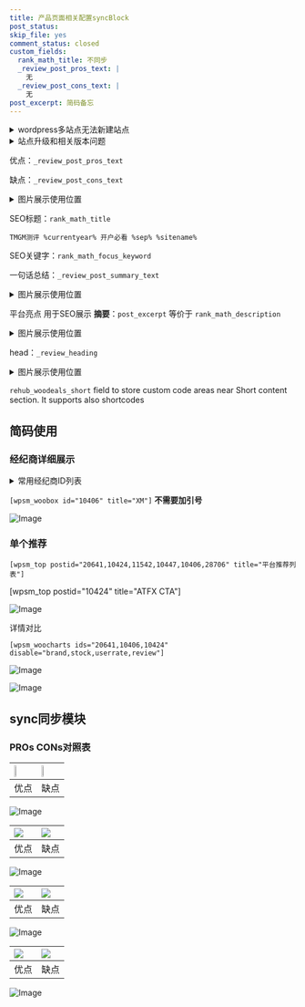 ```yaml
---
title: 产品页面相关配置syncBlock
post_status: 
skip_file: yes
comment_status: closed
custom_fields:
  rank_math_title: 不同步
  _review_post_pros_text: |
    无
  _review_post_cons_text: |
    无
post_excerpt: 简码备忘
---
```

<details><summary>wordpress多站点无法新建站点</summary>

<li>和报错需要清理cookies一样的原因</li>
<li>wp-config.php里面<code>define( 'SUBDOMAIN_INSTALL', false );//子域名安装</code></li>
<li>新建子站点是用<code>define( 'SUBDOMAIN_INSTALL', true);//子域名安装</code> 完成以后，改成<code>false</code></li>
</details>

<details><summary>站点升级和相关版本问题</summary>

<p>wordpress：5.9.9
woocommerce：7.5.1
出现问题的地方：主题选项里面>><strong>Product layout >>compact style</strong></p>
<p>如何出现没有用过的字段 导致无法保存。先导出配置 然后进行修改，后面再次恢复即可。</p>
<p>出现部分字段无法显示时，需要返回默认布局后，对产品进行保存就好了。</p>
<p></p>
</details>

优点：`_review_post_pros_text`

缺点：`_review_post_cons_text`

<details><summary>图片展示使用位置</summary>

<img src="https://prod-files-secure.s3.us-west-2.amazonaws.com/39ed1227-6d7d-4570-be36-9ccd4a2c4241/f51d3d83-55d4-4bdf-9604-f37ec77ab556/Untitled.png?X-Amz-Algorithm=AWS4-HMAC-SHA256&X-Amz-Content-Sha256=UNSIGNED-PAYLOAD&X-Amz-Credential=ASIAZI2LB4665EW6NZIG%2F20250805%2Fus-west-2%2Fs3%2Faws4_request&X-Amz-Date=20250805T225532Z&X-Amz-Expires=3600&X-Amz-Security-Token=IQoJb3JpZ2luX2VjEC8aCXVzLXdlc3QtMiJGMEQCIAqax1YWoDI80NDrImpT4x%2BswKHYkRhSNXOmoSMk0%2BhrAiBSRIDL%2B9q2xsCiIWMb769XPm97X%2BygyUDx%2BgbaYiaiair%2FAwhoEAAaDDYzNzQyMzE4MzgwNSIMOixZYjlqQK6KjfcOKtwDuAz%2BhzS7Lgi1nYRCmfBetOW7keRVsMQc1J7HBNpD4rKqvBqKpSMKHIFCy6hcCgNhqig7Llq435Kd%2FKkZIF%2BUbVqvzQMLfNGJUTbkUYzVMLiyP1Nehng0xn%2F%2F4876j9WF2aTzgEfzCM7jeMQAmBKiVjhIJm83bObprvKpzt8stIcD1EfqEFEggUnq4ybifTZ4wQGCiE%2BXsSiepj04tJLhMUfnWVGLCqQhW8H7cBxGOZxZkCiAsF76ZQqIwvUjKLMKyARXDz%2FAnE8uA7b5sQ23%2FjkVd%2BnqeAC1o2vONOiOJQ3qC1iOfhrjXf4bjX0Z68VSUDxLhox%2BH%2BXYzktcRwlcyS4NMIm%2FJisyJEzr%2FN6Q5ATCRHAK12wHvp9PvHno6g5H2jWQdIG%2FHigGGcHRoG2TZoZncIAVnd0v%2Bxelig3pm7kJ5QMoeSFcq6NNshRZWAZ2kAz7ykvtAFtgjglHDeUbWqQ6GNxFS8H%2FAciUniMVTqko7eFskH52bc%2BoanPEFSih7cD2x4Bz%2F%2FYIl9m2ZRPLGyO%2BJo8HvHiPjbnPV2SmfJ7fbV%2BF3EFLMAZSOZLmX0lUfM7qKEeSqWTOLRzi5yo7LrHW8z53sFaOQESLBiqhypei8AByQ0fotbQE8vswh5PKxAY6pgEZtwT8ODZ8MHIAu%2BvMLoUJIfaGgCSjhXPsC7sxboH6zOJNt2uNZUQNu4WHkaOY5eygosbWtRv4r6wrGzz6af%2BzHVFiMGiAdZ3SOF83%2Be0AUcfodocWI6kDuOyJCBUzC07iGP5BL1t5h%2FV8FWRFYAs3SpzVRv1ISfzixeba2AT%2B8vqLhkEJT0kzT0sgfOA4DTaSuTJ%2Fje3QR4cClzmOI1gVmrGt7yVz&X-Amz-Signature=ea78390a209237896527ed1e13e31121765cd3d5f985fa231228fcd889b4e29f&X-Amz-SignedHeaders=host&x-amz-checksum-mode=ENABLED&x-id=GetObject" alt="Image">
</details>

SEO标题：`rank_math_title`

`TMGM测评 %currentyear% 开户必看 %sep% %sitename%`

SEO关键字：`rank_math_focus_keyword`

一句话总结：`_review_post_summary_text`

<details><summary>图片展示使用位置</summary>

<img src="https://prod-files-secure.s3.us-west-2.amazonaws.com/39ed1227-6d7d-4570-be36-9ccd4a2c4241/4b96a922-296c-4f4e-8630-d1c870cbce01/Untitled.png?X-Amz-Algorithm=AWS4-HMAC-SHA256&X-Amz-Content-Sha256=UNSIGNED-PAYLOAD&X-Amz-Credential=ASIAZI2LB466ZYVBG7O7%2F20250805%2Fus-west-2%2Fs3%2Faws4_request&X-Amz-Date=20250805T225533Z&X-Amz-Expires=3600&X-Amz-Security-Token=IQoJb3JpZ2luX2VjEC8aCXVzLXdlc3QtMiJIMEYCIQD%2BWvgP2Fp5fXECR9%2FJWPRz5qpqQ5E3h0stAz4ZkxcTQgIhANPUw5bKZG9rYx1Cfieh9tv3efZI1VWQO1NhKZ4Sukm%2FKv8DCGgQABoMNjM3NDIzMTgzODA1Igx4puJTKjSPexUhf9Mq3ANnIrUseSnDeFNUkl8RNyTYr42E4hY%2F%2Bczut4ZXibq1S5XgegYQwJQOqm%2FMiptn1w6bW9%2FIdU3bzIF8ToHNu9YtfV3O%2FChvfWr6yD0TtZeQnV88Njm1TIj71rom433n%2BGDMYhQiVOCAK5j3QwE1bwGVAwYj4oE7VlZGq3DnyaxTgAaJjPCYYlO4H0SsVtdecTcozQsHfF1v03ByfTQ1o8B8S7Jd8WNrjMafif%2F1PHNnKKJAuOHUka5TCW4Fo%2BgWZnYtEGauIbUPZ6HbJ%2FkMen0SavnUij%2BLTLsqvvWTx%2BDi%2Fo64hIo5ahGqScWlKvl%2BnxSXjpj7gQ%2BfkRjeGDZUJLQQAoCtPGPhLuWTDqj%2B65Fv0VnuXpsSqyhZbabfRdS0NwByOqH1QHnz%2BjqW8p5hL34jtw1vWkTYbNsS3Nkd2VQwlalSUEsAAh94lpuI7JdpKxjxUg4XKQ80DtwQfjiofzujVkFItF1BZlVUe0IYljHr1OaoDAbqjayQRvcN4tGov52Wiawh9ZBrCForZPYnVSr%2FPJ%2BJjnl9MGXx77zz1iLCwLZfYvVb9ju%2FSxJJJji6ieezUQkWmznxCI0n4SycwFtay0Fi6ag51fYMhNI2c%2F7haErnJpIzXf2PQdINVDC%2BksrEBjqkASs3wyjq%2FtrHDpujgzSTEwEHgrf3YOnqU2ab0Lu%2BHzYfrAXzsj9faWv%2FKKvj8mP8VYs%2FVCHkeWbxKeRVqgDA8kSuHp29vaJ%2B%2FHAMjky1Zl0eDax87JKKSCN4m%2FjY7EOisLSrpshdMg8LMNs4soS0fkge1OFo8CEHNumDcX4oAQzW3NG5MJVynUfelG%2BpdUP2P3EbYrOP2coY2W98oi7pe9WmFJmy&X-Amz-Signature=342250e46b62b283839fd00693c9b60e426c93a85db0a5af56ad1ac6ece49c49&X-Amz-SignedHeaders=host&x-amz-checksum-mode=ENABLED&x-id=GetObject" alt="Image">
</details>

平台亮点 用于SEO展示 **摘要**：`post_excerpt`  等价于 `rank_math_description`

<details><summary>图片展示使用位置</summary>

<img src="https://prod-files-secure.s3.us-west-2.amazonaws.com/39ed1227-6d7d-4570-be36-9ccd4a2c4241/1ee11f63-b60a-4dfe-a7a7-d58ff23b5d88/Untitled.png?X-Amz-Algorithm=AWS4-HMAC-SHA256&X-Amz-Content-Sha256=UNSIGNED-PAYLOAD&X-Amz-Credential=ASIAZI2LB4662ULBK7QS%2F20250805%2Fus-west-2%2Fs3%2Faws4_request&X-Amz-Date=20250805T225534Z&X-Amz-Expires=3600&X-Amz-Security-Token=IQoJb3JpZ2luX2VjEC8aCXVzLXdlc3QtMiJGMEQCIDRa4gpUHyo6s6Cze1xOcyKWP3bjLE1K6oMg8qkPtr%2BEAiAajZxmk%2FcU1UXAJAh%2BRr1pmdqNF%2BqMYeFNeehiIzWhXyr%2FAwhoEAAaDDYzNzQyMzE4MzgwNSIMkCLiv%2FlrRE1aMn4oKtwDVqKD1P8nlgknMqE3SS2S62zNTKTGwBXGcTOeDAuYDAkKVN%2F6XmzhBLcKZVCQUNuwvGW48bsual8ItCSLMptm0fxbdmzcWCW3VxzWH521BPxWWecKBKlZ8aK1GnBAJVVk2U%2FvwNJ3UHziX5cFa8%2BCmk7WpzR553wogI2PXv5JKwuNn5aX3QecATUVF1MM9p%2BjMjaviPmoFcFM3dF3F2LQD4%2BNorCMQqo8AIIXb9LIEMiZqJM%2BXaQ8YMo%2FZfGGey7%2F9X1zSt98pewAb%2BjOfwg9mg%2BOLSe9b0%2FDZ4d0CcMekNUyeiz%2Fxb52PHdlqZ1aY90K0dWsGf4L6qgBVIjAyfVG%2B%2BLOAKS2SmOxG5e99fY0geR4VsNEW5d%2BiVEy4vX3t1GgMheyaQYvybPXChVDfUZQuM4VwtEy7fjmaN8k0zAvJ%2Bff9XK683iFtQVvaL2VgqbMOhkGrH5zhLezemO6sQ1DIS50szonkvqR%2FEX9MkRuN1bAG8cvB8NFThuu6F%2F65h%2BafV088o9r051RbiRXyuRqPkqczfZCjJe8%2F1q9318outJ4uLepxO1U0%2FQcdY%2BLhoTZ1ijk29lpEm6ggLIebqgYgrJbLVpHBdr16d1JghqniqMU1YZexqpQRk2ufbcw05LKxAY6pgHDdppGc%2FddtkeHzAS5qvQVGyioV4wvnx89xAPuSLXD3MSxmJU7%2BXbTFSXCsJEYf65CebeldbKlOA7%2FZa9INS3SQzlsGaXv2FPFXzQEAAYNrVm92jhL4m%2BNr%2FGQUb266c6j9sU8Z0Pd8jocO3uaBtHzssDgqZ23MS1tzivoE5HIDWYiATD9N9hXDpH8qcgKa0dqCmCO6qzSJtun%2BqJOj%2FgI6Qf8XHKh&X-Amz-Signature=4c6de68453927b5cbdaea88b5bb525f855f422ee1276a450db65a88746aee53c&X-Amz-SignedHeaders=host&x-amz-checksum-mode=ENABLED&x-id=GetObject" alt="Image">
<img src="https://prod-files-secure.s3.us-west-2.amazonaws.com/39ed1227-6d7d-4570-be36-9ccd4a2c4241/ad4118b5-78d8-4fbe-801e-3b29b5d99c01/Untitled.png?X-Amz-Algorithm=AWS4-HMAC-SHA256&X-Amz-Content-Sha256=UNSIGNED-PAYLOAD&X-Amz-Credential=ASIAZI2LB4662ULBK7QS%2F20250805%2Fus-west-2%2Fs3%2Faws4_request&X-Amz-Date=20250805T225534Z&X-Amz-Expires=3600&X-Amz-Security-Token=IQoJb3JpZ2luX2VjEC8aCXVzLXdlc3QtMiJGMEQCIDRa4gpUHyo6s6Cze1xOcyKWP3bjLE1K6oMg8qkPtr%2BEAiAajZxmk%2FcU1UXAJAh%2BRr1pmdqNF%2BqMYeFNeehiIzWhXyr%2FAwhoEAAaDDYzNzQyMzE4MzgwNSIMkCLiv%2FlrRE1aMn4oKtwDVqKD1P8nlgknMqE3SS2S62zNTKTGwBXGcTOeDAuYDAkKVN%2F6XmzhBLcKZVCQUNuwvGW48bsual8ItCSLMptm0fxbdmzcWCW3VxzWH521BPxWWecKBKlZ8aK1GnBAJVVk2U%2FvwNJ3UHziX5cFa8%2BCmk7WpzR553wogI2PXv5JKwuNn5aX3QecATUVF1MM9p%2BjMjaviPmoFcFM3dF3F2LQD4%2BNorCMQqo8AIIXb9LIEMiZqJM%2BXaQ8YMo%2FZfGGey7%2F9X1zSt98pewAb%2BjOfwg9mg%2BOLSe9b0%2FDZ4d0CcMekNUyeiz%2Fxb52PHdlqZ1aY90K0dWsGf4L6qgBVIjAyfVG%2B%2BLOAKS2SmOxG5e99fY0geR4VsNEW5d%2BiVEy4vX3t1GgMheyaQYvybPXChVDfUZQuM4VwtEy7fjmaN8k0zAvJ%2Bff9XK683iFtQVvaL2VgqbMOhkGrH5zhLezemO6sQ1DIS50szonkvqR%2FEX9MkRuN1bAG8cvB8NFThuu6F%2F65h%2BafV088o9r051RbiRXyuRqPkqczfZCjJe8%2F1q9318outJ4uLepxO1U0%2FQcdY%2BLhoTZ1ijk29lpEm6ggLIebqgYgrJbLVpHBdr16d1JghqniqMU1YZexqpQRk2ufbcw05LKxAY6pgHDdppGc%2FddtkeHzAS5qvQVGyioV4wvnx89xAPuSLXD3MSxmJU7%2BXbTFSXCsJEYf65CebeldbKlOA7%2FZa9INS3SQzlsGaXv2FPFXzQEAAYNrVm92jhL4m%2BNr%2FGQUb266c6j9sU8Z0Pd8jocO3uaBtHzssDgqZ23MS1tzivoE5HIDWYiATD9N9hXDpH8qcgKa0dqCmCO6qzSJtun%2BqJOj%2FgI6Qf8XHKh&X-Amz-Signature=72c66740dadcb9607e42819990bb039443615680cafa8dd77f0a597774f89e8a&X-Amz-SignedHeaders=host&x-amz-checksum-mode=ENABLED&x-id=GetObject" alt="Image">
<img src="https://prod-files-secure.s3.us-west-2.amazonaws.com/39ed1227-6d7d-4570-be36-9ccd4a2c4241/a38cf7c9-a79c-4b64-9e94-13589fe0758b/Untitled.png?X-Amz-Algorithm=AWS4-HMAC-SHA256&X-Amz-Content-Sha256=UNSIGNED-PAYLOAD&X-Amz-Credential=ASIAZI2LB4662ULBK7QS%2F20250805%2Fus-west-2%2Fs3%2Faws4_request&X-Amz-Date=20250805T225534Z&X-Amz-Expires=3600&X-Amz-Security-Token=IQoJb3JpZ2luX2VjEC8aCXVzLXdlc3QtMiJGMEQCIDRa4gpUHyo6s6Cze1xOcyKWP3bjLE1K6oMg8qkPtr%2BEAiAajZxmk%2FcU1UXAJAh%2BRr1pmdqNF%2BqMYeFNeehiIzWhXyr%2FAwhoEAAaDDYzNzQyMzE4MzgwNSIMkCLiv%2FlrRE1aMn4oKtwDVqKD1P8nlgknMqE3SS2S62zNTKTGwBXGcTOeDAuYDAkKVN%2F6XmzhBLcKZVCQUNuwvGW48bsual8ItCSLMptm0fxbdmzcWCW3VxzWH521BPxWWecKBKlZ8aK1GnBAJVVk2U%2FvwNJ3UHziX5cFa8%2BCmk7WpzR553wogI2PXv5JKwuNn5aX3QecATUVF1MM9p%2BjMjaviPmoFcFM3dF3F2LQD4%2BNorCMQqo8AIIXb9LIEMiZqJM%2BXaQ8YMo%2FZfGGey7%2F9X1zSt98pewAb%2BjOfwg9mg%2BOLSe9b0%2FDZ4d0CcMekNUyeiz%2Fxb52PHdlqZ1aY90K0dWsGf4L6qgBVIjAyfVG%2B%2BLOAKS2SmOxG5e99fY0geR4VsNEW5d%2BiVEy4vX3t1GgMheyaQYvybPXChVDfUZQuM4VwtEy7fjmaN8k0zAvJ%2Bff9XK683iFtQVvaL2VgqbMOhkGrH5zhLezemO6sQ1DIS50szonkvqR%2FEX9MkRuN1bAG8cvB8NFThuu6F%2F65h%2BafV088o9r051RbiRXyuRqPkqczfZCjJe8%2F1q9318outJ4uLepxO1U0%2FQcdY%2BLhoTZ1ijk29lpEm6ggLIebqgYgrJbLVpHBdr16d1JghqniqMU1YZexqpQRk2ufbcw05LKxAY6pgHDdppGc%2FddtkeHzAS5qvQVGyioV4wvnx89xAPuSLXD3MSxmJU7%2BXbTFSXCsJEYf65CebeldbKlOA7%2FZa9INS3SQzlsGaXv2FPFXzQEAAYNrVm92jhL4m%2BNr%2FGQUb266c6j9sU8Z0Pd8jocO3uaBtHzssDgqZ23MS1tzivoE5HIDWYiATD9N9hXDpH8qcgKa0dqCmCO6qzSJtun%2BqJOj%2FgI6Qf8XHKh&X-Amz-Signature=bb4b9ca9e95a5a27ce4dd64e63c4f5880dd6ec2760e43ebd0b3c5bd0658bcc9b&X-Amz-SignedHeaders=host&x-amz-checksum-mode=ENABLED&x-id=GetObject" alt="Image">
<img src="https://prod-files-secure.s3.us-west-2.amazonaws.com/39ed1227-6d7d-4570-be36-9ccd4a2c4241/7da6fc1e-d2ac-42ae-8c75-cb5749aa18f6/Untitled.png?X-Amz-Algorithm=AWS4-HMAC-SHA256&X-Amz-Content-Sha256=UNSIGNED-PAYLOAD&X-Amz-Credential=ASIAZI2LB4662ULBK7QS%2F20250805%2Fus-west-2%2Fs3%2Faws4_request&X-Amz-Date=20250805T225534Z&X-Amz-Expires=3600&X-Amz-Security-Token=IQoJb3JpZ2luX2VjEC8aCXVzLXdlc3QtMiJGMEQCIDRa4gpUHyo6s6Cze1xOcyKWP3bjLE1K6oMg8qkPtr%2BEAiAajZxmk%2FcU1UXAJAh%2BRr1pmdqNF%2BqMYeFNeehiIzWhXyr%2FAwhoEAAaDDYzNzQyMzE4MzgwNSIMkCLiv%2FlrRE1aMn4oKtwDVqKD1P8nlgknMqE3SS2S62zNTKTGwBXGcTOeDAuYDAkKVN%2F6XmzhBLcKZVCQUNuwvGW48bsual8ItCSLMptm0fxbdmzcWCW3VxzWH521BPxWWecKBKlZ8aK1GnBAJVVk2U%2FvwNJ3UHziX5cFa8%2BCmk7WpzR553wogI2PXv5JKwuNn5aX3QecATUVF1MM9p%2BjMjaviPmoFcFM3dF3F2LQD4%2BNorCMQqo8AIIXb9LIEMiZqJM%2BXaQ8YMo%2FZfGGey7%2F9X1zSt98pewAb%2BjOfwg9mg%2BOLSe9b0%2FDZ4d0CcMekNUyeiz%2Fxb52PHdlqZ1aY90K0dWsGf4L6qgBVIjAyfVG%2B%2BLOAKS2SmOxG5e99fY0geR4VsNEW5d%2BiVEy4vX3t1GgMheyaQYvybPXChVDfUZQuM4VwtEy7fjmaN8k0zAvJ%2Bff9XK683iFtQVvaL2VgqbMOhkGrH5zhLezemO6sQ1DIS50szonkvqR%2FEX9MkRuN1bAG8cvB8NFThuu6F%2F65h%2BafV088o9r051RbiRXyuRqPkqczfZCjJe8%2F1q9318outJ4uLepxO1U0%2FQcdY%2BLhoTZ1ijk29lpEm6ggLIebqgYgrJbLVpHBdr16d1JghqniqMU1YZexqpQRk2ufbcw05LKxAY6pgHDdppGc%2FddtkeHzAS5qvQVGyioV4wvnx89xAPuSLXD3MSxmJU7%2BXbTFSXCsJEYf65CebeldbKlOA7%2FZa9INS3SQzlsGaXv2FPFXzQEAAYNrVm92jhL4m%2BNr%2FGQUb266c6j9sU8Z0Pd8jocO3uaBtHzssDgqZ23MS1tzivoE5HIDWYiATD9N9hXDpH8qcgKa0dqCmCO6qzSJtun%2BqJOj%2FgI6Qf8XHKh&X-Amz-Signature=a5639204bea0156e7ac1b27c40363e3efa4ad9f5255432c90c3108f8c8c2f979&X-Amz-SignedHeaders=host&x-amz-checksum-mode=ENABLED&x-id=GetObject" alt="Image">
<img src="https://prod-files-secure.s3.us-west-2.amazonaws.com/39ed1227-6d7d-4570-be36-9ccd4a2c4241/7e97f40a-eaee-47f5-b2f9-475f96808fa7/Untitled.png?X-Amz-Algorithm=AWS4-HMAC-SHA256&X-Amz-Content-Sha256=UNSIGNED-PAYLOAD&X-Amz-Credential=ASIAZI2LB4662ULBK7QS%2F20250805%2Fus-west-2%2Fs3%2Faws4_request&X-Amz-Date=20250805T225534Z&X-Amz-Expires=3600&X-Amz-Security-Token=IQoJb3JpZ2luX2VjEC8aCXVzLXdlc3QtMiJGMEQCIDRa4gpUHyo6s6Cze1xOcyKWP3bjLE1K6oMg8qkPtr%2BEAiAajZxmk%2FcU1UXAJAh%2BRr1pmdqNF%2BqMYeFNeehiIzWhXyr%2FAwhoEAAaDDYzNzQyMzE4MzgwNSIMkCLiv%2FlrRE1aMn4oKtwDVqKD1P8nlgknMqE3SS2S62zNTKTGwBXGcTOeDAuYDAkKVN%2F6XmzhBLcKZVCQUNuwvGW48bsual8ItCSLMptm0fxbdmzcWCW3VxzWH521BPxWWecKBKlZ8aK1GnBAJVVk2U%2FvwNJ3UHziX5cFa8%2BCmk7WpzR553wogI2PXv5JKwuNn5aX3QecATUVF1MM9p%2BjMjaviPmoFcFM3dF3F2LQD4%2BNorCMQqo8AIIXb9LIEMiZqJM%2BXaQ8YMo%2FZfGGey7%2F9X1zSt98pewAb%2BjOfwg9mg%2BOLSe9b0%2FDZ4d0CcMekNUyeiz%2Fxb52PHdlqZ1aY90K0dWsGf4L6qgBVIjAyfVG%2B%2BLOAKS2SmOxG5e99fY0geR4VsNEW5d%2BiVEy4vX3t1GgMheyaQYvybPXChVDfUZQuM4VwtEy7fjmaN8k0zAvJ%2Bff9XK683iFtQVvaL2VgqbMOhkGrH5zhLezemO6sQ1DIS50szonkvqR%2FEX9MkRuN1bAG8cvB8NFThuu6F%2F65h%2BafV088o9r051RbiRXyuRqPkqczfZCjJe8%2F1q9318outJ4uLepxO1U0%2FQcdY%2BLhoTZ1ijk29lpEm6ggLIebqgYgrJbLVpHBdr16d1JghqniqMU1YZexqpQRk2ufbcw05LKxAY6pgHDdppGc%2FddtkeHzAS5qvQVGyioV4wvnx89xAPuSLXD3MSxmJU7%2BXbTFSXCsJEYf65CebeldbKlOA7%2FZa9INS3SQzlsGaXv2FPFXzQEAAYNrVm92jhL4m%2BNr%2FGQUb266c6j9sU8Z0Pd8jocO3uaBtHzssDgqZ23MS1tzivoE5HIDWYiATD9N9hXDpH8qcgKa0dqCmCO6qzSJtun%2BqJOj%2FgI6Qf8XHKh&X-Amz-Signature=db11419a8be8a9db808c262c5ce2f400f2a6ab4a28290237ea774acfeb5ffc0b&X-Amz-SignedHeaders=host&x-amz-checksum-mode=ENABLED&x-id=GetObject" alt="Image">
</details>

head：`_review_heading`

<details><summary>图片展示使用位置</summary>

<img src="https://prod-files-secure.s3.us-west-2.amazonaws.com/39ed1227-6d7d-4570-be36-9ccd4a2c4241/3a4650ad-9887-415c-889a-edd51fa54f27/Untitled.png?X-Amz-Algorithm=AWS4-HMAC-SHA256&X-Amz-Content-Sha256=UNSIGNED-PAYLOAD&X-Amz-Credential=ASIAZI2LB4662GV4HJ6E%2F20250805%2Fus-west-2%2Fs3%2Faws4_request&X-Amz-Date=20250805T225536Z&X-Amz-Expires=3600&X-Amz-Security-Token=IQoJb3JpZ2luX2VjEC8aCXVzLXdlc3QtMiJIMEYCIQC0W4K9f0pif0jgvpL7ECq814Dwsi26%2FMbdIs0vcNLp8AIhAIyCQuklDgZisan2kbyiwRW3kPgFd9vgnqZG43rbnM2bKv8DCGgQABoMNjM3NDIzMTgzODA1Igyvjs55lL7DillpIPsq3AOt92hNApi2lF4IfxPiT86PGx7h33I1Hdt39QfBcawbl4OK1g00WJZtwkwAJ2vxxmvm4efCP1t2PWh5Dlwg84gKHMtwK6pfxDldYezbkwlxLefNJh6XKI96XHr0quTclG%2FtUMi9c4SD0vQt%2Bov49WvGZCUEoqGDQwmHPLiq6psczf6dNOPpr4D749Agigggk72J%2F4Pu1EH53CHMLoRLEEx8hNFfZm%2FlZBkxHcmBcWLfnJTPNrBK81sXrLhfoiWRillZ61Cazwl290MejpE4PaKP7DfON4Kj7LRRlDceGBN8jMxkxt%2Bc7bR1jMjpDQHuKbr4R82dvYcQ7pdwfSW4GgGJbaslEo5L1VsFSseW74RzkBgipvGO7jG6kZ%2FliI9EZdGdgxVswSiQcugl7EsYrNQSkAt%2B3rViAbJlxDQSjLT%2F5pH%2F5HViWer0%2FArH85uDlfHdjcHw0XWewG7ZEwUCT7mpwkLlEPsZh0KdbAm6%2BcR%2FqKQMNKtfJv%2BqKK%2F0I4gzGeg1jE6jqQciR5EtYC9GmVBrSiFHBoBasGTw7VELUHswVHYhH0K3YSuvboLgywW%2FHuUX%2FZZb8dOOCXB21bbXfeKpM0AZX79KsTeZ3rt2vDBztS41taVk8EojouzWGzDyksrEBjqkARYM96fT%2BVboDgv6wkCVdmqBLbIgV2c6Iqix6Kx7JnstG8RMANXcCclrcCtL59e4tNDDAkF7h%2FKWO3lz03w8H6nfMonZnLjjaTjuIhQGXtT0erPAvtLLMNUpG2%2Fj15XSjbhdW9usiXXmULdk6NQ0kWjop3kLMtjehkLaVl8MquvZb0cYzGEgfCahWR%2B7a839KOTXspYlhfuJKDGpXXb%2Fk12z8mv3&X-Amz-Signature=d803f224bd5836baa4a6140c96199f8333c17bf960585320151d135ce3f0e1d1&X-Amz-SignedHeaders=host&x-amz-checksum-mode=ENABLED&x-id=GetObject" alt="Image">
</details>

`rehub_woodeals_short`	field to store custom code areas near Short content section. It supports also shortcodes



## 简码使用

### 经纪商详细展示

<details><summary>常用经纪商ID列表</summary>

<pre><code class="php">嘉盛 ===> 20641  [wpsm_woobox id="20641" title="嘉盛"]
易信easymarkets ===> 11542  [wpsm_woobox id="11542" title="易信easymarkets"]
ATFX外汇 ===> 10424  [wpsm_woobox id="10424" title="ATFX"]
XM ===> 10406  [wpsm_woobox id="10406" title="XM"]
TMGM ===> 29622  [wpsm_woobox id="29622" title="TMGM"]
HYCM ===> 10447  [wpsm_woobox id="10447" title="HYCM"]
fpmarkets澳福外汇 ===> 20639  [wpsm_woobox id="20639" title="fpmarkets澳福外汇"]</code></pre>
</details>

`[wpsm_woobox id="10406" title="XM"]` **不需要加引号**

![Image](https://prod-files-secure.s3.us-west-2.amazonaws.com/39ed1227-6d7d-4570-be36-9ccd4a2c4241/4f898f9d-0fa7-4e43-acd3-ac6bc7be575a/Untitled.png?X-Amz-Algorithm=AWS4-HMAC-SHA256&X-Amz-Content-Sha256=UNSIGNED-PAYLOAD&X-Amz-Credential=ASIAZI2LB466R4WHIK5P%2F20250805%2Fus-west-2%2Fs3%2Faws4_request&X-Amz-Date=20250805T225531Z&X-Amz-Expires=3600&X-Amz-Security-Token=IQoJb3JpZ2luX2VjEC8aCXVzLXdlc3QtMiJHMEUCIQCDLWQ5xyBG8pL%2F19MxaYbbLr7i4uRnRZN5wHLeK5OdEwIgWBzsJZcFT6I8d2qQsTRFvgbjFiwdo%2BARRI6jgoWVVn0q%2FwMIaBAAGgw2Mzc0MjMxODM4MDUiDMCtcaqc5vL8SSz%2BOCrcA4%2B8Yes9hU6wtIWiJjW6eJ6YwCynscmUbIcx8Ssn4eKvJtHIJgAAYu3uM23DKR8aGC%2FF9e83422XXHnkU3RknkJxy8dx%2FJub47PuUEr%2BuGMiUaoR5vHIcvtuh2ov9io07LQ3Djj%2BjP%2Bv8rrjgnurHr0KA5j%2FCHPm1qhWvVbWxF9oeoS4Q5sAgVHjXs0r0CNExm6hCQzQ2cmvW%2FjslTCC2ElppJYKO1ygp4bQ3vF2xSBf6mFj10ULl2yPMbNbS%2FiEOznDWYxTF60FKlNNb%2FAH2fjvgrACQ1OXLqsG0BFus%2F2fHKyr8a9%2BR%2BIRKg7%2B7n8EJjteEBB3e4RmRCTZ1GGHy1ZgxM%2FbS2grDQvv6YT%2F9XFucqfInUOVKqmp42bvK2PMky9F0JwVz%2B9PbhT%2FXkLIgUDzyponBhXRoi5cqU6q2PtuRWgkK2W%2FqbySei0NUrTb4HCbgg9Of0rFLkHMx2yekmOxunzfNoIfo5l0NGN1hzrMiTniWhC7yMR6DxLPbDAMsAyjgsWi8jTp8v0z%2FnWQ7EgqGAYrAK%2BVddEA8AvKKrRiskBmJTRdto4Fm8jvwUoTFMszBNuChgCkhLISwPXsxijgz8qRFNCLTMbDQ997q6VZ8KeYtfT9ZXjp53Y0MJWTysQGOqUBfOpxgXIbbj8cy10Y6zNI0TzrJFsYKs0oPczbvzc3NwKqvAtknEKd4W4S4f8wXTGsCF02c7zWapsHYV1Mfb%2BmbIqGxMIGaRQW9dTKZ2Lax%2Bcb8LgCAr204vygJrfb63HuLRuxGBCI2ebu2t0Yp34seHEUwPkTfB7MTYb%2F2XGLxgutC1%2BI%2FL4fr3hahjSCRmyOuur%2Bb2OOYdvwVGSQDSBY1sUVVMON&X-Amz-Signature=1be07a1408d2ad6f9a1d4be0b0389c7540f19c5899dab24455963a3300131333&X-Amz-SignedHeaders=host&x-amz-checksum-mode=ENABLED&x-id=GetObject)

### 单个推荐
`[wpsm_top postid="20641,10424,11542,10447,10406,28706" title="平台推荐列表"]`

[wpsm_top postid="10424" title="ATFX CTA"]

![Image](https://prod-files-secure.s3.us-west-2.amazonaws.com/39ed1227-6d7d-4570-be36-9ccd4a2c4241/5ac620dc-51a8-48b6-b55d-91f47299193c/Untitled.png?X-Amz-Algorithm=AWS4-HMAC-SHA256&X-Amz-Content-Sha256=UNSIGNED-PAYLOAD&X-Amz-Credential=ASIAZI2LB466R4WHIK5P%2F20250805%2Fus-west-2%2Fs3%2Faws4_request&X-Amz-Date=20250805T225531Z&X-Amz-Expires=3600&X-Amz-Security-Token=IQoJb3JpZ2luX2VjEC8aCXVzLXdlc3QtMiJHMEUCIQCDLWQ5xyBG8pL%2F19MxaYbbLr7i4uRnRZN5wHLeK5OdEwIgWBzsJZcFT6I8d2qQsTRFvgbjFiwdo%2BARRI6jgoWVVn0q%2FwMIaBAAGgw2Mzc0MjMxODM4MDUiDMCtcaqc5vL8SSz%2BOCrcA4%2B8Yes9hU6wtIWiJjW6eJ6YwCynscmUbIcx8Ssn4eKvJtHIJgAAYu3uM23DKR8aGC%2FF9e83422XXHnkU3RknkJxy8dx%2FJub47PuUEr%2BuGMiUaoR5vHIcvtuh2ov9io07LQ3Djj%2BjP%2Bv8rrjgnurHr0KA5j%2FCHPm1qhWvVbWxF9oeoS4Q5sAgVHjXs0r0CNExm6hCQzQ2cmvW%2FjslTCC2ElppJYKO1ygp4bQ3vF2xSBf6mFj10ULl2yPMbNbS%2FiEOznDWYxTF60FKlNNb%2FAH2fjvgrACQ1OXLqsG0BFus%2F2fHKyr8a9%2BR%2BIRKg7%2B7n8EJjteEBB3e4RmRCTZ1GGHy1ZgxM%2FbS2grDQvv6YT%2F9XFucqfInUOVKqmp42bvK2PMky9F0JwVz%2B9PbhT%2FXkLIgUDzyponBhXRoi5cqU6q2PtuRWgkK2W%2FqbySei0NUrTb4HCbgg9Of0rFLkHMx2yekmOxunzfNoIfo5l0NGN1hzrMiTniWhC7yMR6DxLPbDAMsAyjgsWi8jTp8v0z%2FnWQ7EgqGAYrAK%2BVddEA8AvKKrRiskBmJTRdto4Fm8jvwUoTFMszBNuChgCkhLISwPXsxijgz8qRFNCLTMbDQ997q6VZ8KeYtfT9ZXjp53Y0MJWTysQGOqUBfOpxgXIbbj8cy10Y6zNI0TzrJFsYKs0oPczbvzc3NwKqvAtknEKd4W4S4f8wXTGsCF02c7zWapsHYV1Mfb%2BmbIqGxMIGaRQW9dTKZ2Lax%2Bcb8LgCAr204vygJrfb63HuLRuxGBCI2ebu2t0Yp34seHEUwPkTfB7MTYb%2F2XGLxgutC1%2BI%2FL4fr3hahjSCRmyOuur%2Bb2OOYdvwVGSQDSBY1sUVVMON&X-Amz-Signature=ef270b999445fbe0a7a9a2ef1ae76752c32767c6e2cc94112bd1bbbfbed742d0&X-Amz-SignedHeaders=host&x-amz-checksum-mode=ENABLED&x-id=GetObject)

详情对比

`[wpsm_woocharts ids="20641,10406,10424" disable="brand,stock,userrate,review"]`

![Image](https://prod-files-secure.s3.us-west-2.amazonaws.com/39ed1227-6d7d-4570-be36-9ccd4a2c4241/bf3ba45f-b9f3-4295-8aef-b4a495fd25f4/Untitled.png?X-Amz-Algorithm=AWS4-HMAC-SHA256&X-Amz-Content-Sha256=UNSIGNED-PAYLOAD&X-Amz-Credential=ASIAZI2LB466R4WHIK5P%2F20250805%2Fus-west-2%2Fs3%2Faws4_request&X-Amz-Date=20250805T225531Z&X-Amz-Expires=3600&X-Amz-Security-Token=IQoJb3JpZ2luX2VjEC8aCXVzLXdlc3QtMiJHMEUCIQCDLWQ5xyBG8pL%2F19MxaYbbLr7i4uRnRZN5wHLeK5OdEwIgWBzsJZcFT6I8d2qQsTRFvgbjFiwdo%2BARRI6jgoWVVn0q%2FwMIaBAAGgw2Mzc0MjMxODM4MDUiDMCtcaqc5vL8SSz%2BOCrcA4%2B8Yes9hU6wtIWiJjW6eJ6YwCynscmUbIcx8Ssn4eKvJtHIJgAAYu3uM23DKR8aGC%2FF9e83422XXHnkU3RknkJxy8dx%2FJub47PuUEr%2BuGMiUaoR5vHIcvtuh2ov9io07LQ3Djj%2BjP%2Bv8rrjgnurHr0KA5j%2FCHPm1qhWvVbWxF9oeoS4Q5sAgVHjXs0r0CNExm6hCQzQ2cmvW%2FjslTCC2ElppJYKO1ygp4bQ3vF2xSBf6mFj10ULl2yPMbNbS%2FiEOznDWYxTF60FKlNNb%2FAH2fjvgrACQ1OXLqsG0BFus%2F2fHKyr8a9%2BR%2BIRKg7%2B7n8EJjteEBB3e4RmRCTZ1GGHy1ZgxM%2FbS2grDQvv6YT%2F9XFucqfInUOVKqmp42bvK2PMky9F0JwVz%2B9PbhT%2FXkLIgUDzyponBhXRoi5cqU6q2PtuRWgkK2W%2FqbySei0NUrTb4HCbgg9Of0rFLkHMx2yekmOxunzfNoIfo5l0NGN1hzrMiTniWhC7yMR6DxLPbDAMsAyjgsWi8jTp8v0z%2FnWQ7EgqGAYrAK%2BVddEA8AvKKrRiskBmJTRdto4Fm8jvwUoTFMszBNuChgCkhLISwPXsxijgz8qRFNCLTMbDQ997q6VZ8KeYtfT9ZXjp53Y0MJWTysQGOqUBfOpxgXIbbj8cy10Y6zNI0TzrJFsYKs0oPczbvzc3NwKqvAtknEKd4W4S4f8wXTGsCF02c7zWapsHYV1Mfb%2BmbIqGxMIGaRQW9dTKZ2Lax%2Bcb8LgCAr204vygJrfb63HuLRuxGBCI2ebu2t0Yp34seHEUwPkTfB7MTYb%2F2XGLxgutC1%2BI%2FL4fr3hahjSCRmyOuur%2Bb2OOYdvwVGSQDSBY1sUVVMON&X-Amz-Signature=0091ebe540c7f4230bdffe3c3db466eaac9af9f47c0fc715958be71f7c8b83ef&X-Amz-SignedHeaders=host&x-amz-checksum-mode=ENABLED&x-id=GetObject)

![Image](https://prod-files-secure.s3.us-west-2.amazonaws.com/39ed1227-6d7d-4570-be36-9ccd4a2c4241/30bc56ef-f383-4b48-9768-2ebc9e436ec0/Untitled.png?X-Amz-Algorithm=AWS4-HMAC-SHA256&X-Amz-Content-Sha256=UNSIGNED-PAYLOAD&X-Amz-Credential=ASIAZI2LB466R4WHIK5P%2F20250805%2Fus-west-2%2Fs3%2Faws4_request&X-Amz-Date=20250805T225531Z&X-Amz-Expires=3600&X-Amz-Security-Token=IQoJb3JpZ2luX2VjEC8aCXVzLXdlc3QtMiJHMEUCIQCDLWQ5xyBG8pL%2F19MxaYbbLr7i4uRnRZN5wHLeK5OdEwIgWBzsJZcFT6I8d2qQsTRFvgbjFiwdo%2BARRI6jgoWVVn0q%2FwMIaBAAGgw2Mzc0MjMxODM4MDUiDMCtcaqc5vL8SSz%2BOCrcA4%2B8Yes9hU6wtIWiJjW6eJ6YwCynscmUbIcx8Ssn4eKvJtHIJgAAYu3uM23DKR8aGC%2FF9e83422XXHnkU3RknkJxy8dx%2FJub47PuUEr%2BuGMiUaoR5vHIcvtuh2ov9io07LQ3Djj%2BjP%2Bv8rrjgnurHr0KA5j%2FCHPm1qhWvVbWxF9oeoS4Q5sAgVHjXs0r0CNExm6hCQzQ2cmvW%2FjslTCC2ElppJYKO1ygp4bQ3vF2xSBf6mFj10ULl2yPMbNbS%2FiEOznDWYxTF60FKlNNb%2FAH2fjvgrACQ1OXLqsG0BFus%2F2fHKyr8a9%2BR%2BIRKg7%2B7n8EJjteEBB3e4RmRCTZ1GGHy1ZgxM%2FbS2grDQvv6YT%2F9XFucqfInUOVKqmp42bvK2PMky9F0JwVz%2B9PbhT%2FXkLIgUDzyponBhXRoi5cqU6q2PtuRWgkK2W%2FqbySei0NUrTb4HCbgg9Of0rFLkHMx2yekmOxunzfNoIfo5l0NGN1hzrMiTniWhC7yMR6DxLPbDAMsAyjgsWi8jTp8v0z%2FnWQ7EgqGAYrAK%2BVddEA8AvKKrRiskBmJTRdto4Fm8jvwUoTFMszBNuChgCkhLISwPXsxijgz8qRFNCLTMbDQ997q6VZ8KeYtfT9ZXjp53Y0MJWTysQGOqUBfOpxgXIbbj8cy10Y6zNI0TzrJFsYKs0oPczbvzc3NwKqvAtknEKd4W4S4f8wXTGsCF02c7zWapsHYV1Mfb%2BmbIqGxMIGaRQW9dTKZ2Lax%2Bcb8LgCAr204vygJrfb63HuLRuxGBCI2ebu2t0Yp34seHEUwPkTfB7MTYb%2F2XGLxgutC1%2BI%2FL4fr3hahjSCRmyOuur%2Bb2OOYdvwVGSQDSBY1sUVVMON&X-Amz-Signature=2bd19c1cea90298ed496ff2bb672e0ed8b87dc27e27205e7664ed765d6f36d9e&X-Amz-SignedHeaders=host&x-amz-checksum-mode=ENABLED&x-id=GetObject)

## sync同步模块

### PROs CONs对照表

| <img src="https://cdn.ifttt.fun/gh/jarlin8/OSS@main/icons/customize/pros.svg" height="auto" width="37.3%"> | <img src="https://cdn.ifttt.fun/gh/jarlin8/OSS@main/icons/customize/cons.svg" height="auto" width="28.8%"> |
| :--- | :--- |
| 优点 | 缺点 |

![Image](https://prod-files-secure.s3.us-west-2.amazonaws.com/39ed1227-6d7d-4570-be36-9ccd4a2c4241/8742b755-dfb5-4004-9a5f-d6e561664bd8/Untitled.png?X-Amz-Algorithm=AWS4-HMAC-SHA256&X-Amz-Content-Sha256=UNSIGNED-PAYLOAD&X-Amz-Credential=ASIAZI2LB466R4WHIK5P%2F20250805%2Fus-west-2%2Fs3%2Faws4_request&X-Amz-Date=20250805T225531Z&X-Amz-Expires=3600&X-Amz-Security-Token=IQoJb3JpZ2luX2VjEC8aCXVzLXdlc3QtMiJHMEUCIQCDLWQ5xyBG8pL%2F19MxaYbbLr7i4uRnRZN5wHLeK5OdEwIgWBzsJZcFT6I8d2qQsTRFvgbjFiwdo%2BARRI6jgoWVVn0q%2FwMIaBAAGgw2Mzc0MjMxODM4MDUiDMCtcaqc5vL8SSz%2BOCrcA4%2B8Yes9hU6wtIWiJjW6eJ6YwCynscmUbIcx8Ssn4eKvJtHIJgAAYu3uM23DKR8aGC%2FF9e83422XXHnkU3RknkJxy8dx%2FJub47PuUEr%2BuGMiUaoR5vHIcvtuh2ov9io07LQ3Djj%2BjP%2Bv8rrjgnurHr0KA5j%2FCHPm1qhWvVbWxF9oeoS4Q5sAgVHjXs0r0CNExm6hCQzQ2cmvW%2FjslTCC2ElppJYKO1ygp4bQ3vF2xSBf6mFj10ULl2yPMbNbS%2FiEOznDWYxTF60FKlNNb%2FAH2fjvgrACQ1OXLqsG0BFus%2F2fHKyr8a9%2BR%2BIRKg7%2B7n8EJjteEBB3e4RmRCTZ1GGHy1ZgxM%2FbS2grDQvv6YT%2F9XFucqfInUOVKqmp42bvK2PMky9F0JwVz%2B9PbhT%2FXkLIgUDzyponBhXRoi5cqU6q2PtuRWgkK2W%2FqbySei0NUrTb4HCbgg9Of0rFLkHMx2yekmOxunzfNoIfo5l0NGN1hzrMiTniWhC7yMR6DxLPbDAMsAyjgsWi8jTp8v0z%2FnWQ7EgqGAYrAK%2BVddEA8AvKKrRiskBmJTRdto4Fm8jvwUoTFMszBNuChgCkhLISwPXsxijgz8qRFNCLTMbDQ997q6VZ8KeYtfT9ZXjp53Y0MJWTysQGOqUBfOpxgXIbbj8cy10Y6zNI0TzrJFsYKs0oPczbvzc3NwKqvAtknEKd4W4S4f8wXTGsCF02c7zWapsHYV1Mfb%2BmbIqGxMIGaRQW9dTKZ2Lax%2Bcb8LgCAr204vygJrfb63HuLRuxGBCI2ebu2t0Yp34seHEUwPkTfB7MTYb%2F2XGLxgutC1%2BI%2FL4fr3hahjSCRmyOuur%2Bb2OOYdvwVGSQDSBY1sUVVMON&X-Amz-Signature=e008bb700637584a44f84f72c0ea2399d46322912244e4e44fca9c5115a80a5e&X-Amz-SignedHeaders=host&x-amz-checksum-mode=ENABLED&x-id=GetObject)

| <img src="https://cdn.ifttt.fun/gh/jarlin8/OSS@main/icons/customize/pros1.svg" height="auto"> | <img src="https://cdn.ifttt.fun/gh/jarlin8/OSS@main/icons/customize/cons1.svg" height="auto"> |
| :--- | :--- |
| 优点 | 缺点 |

![Image](https://prod-files-secure.s3.us-west-2.amazonaws.com/39ed1227-6d7d-4570-be36-9ccd4a2c4241/806358f8-c9c4-4e17-bb35-c6c76a5397a5/Untitled.png?X-Amz-Algorithm=AWS4-HMAC-SHA256&X-Amz-Content-Sha256=UNSIGNED-PAYLOAD&X-Amz-Credential=ASIAZI2LB466R4WHIK5P%2F20250805%2Fus-west-2%2Fs3%2Faws4_request&X-Amz-Date=20250805T225531Z&X-Amz-Expires=3600&X-Amz-Security-Token=IQoJb3JpZ2luX2VjEC8aCXVzLXdlc3QtMiJHMEUCIQCDLWQ5xyBG8pL%2F19MxaYbbLr7i4uRnRZN5wHLeK5OdEwIgWBzsJZcFT6I8d2qQsTRFvgbjFiwdo%2BARRI6jgoWVVn0q%2FwMIaBAAGgw2Mzc0MjMxODM4MDUiDMCtcaqc5vL8SSz%2BOCrcA4%2B8Yes9hU6wtIWiJjW6eJ6YwCynscmUbIcx8Ssn4eKvJtHIJgAAYu3uM23DKR8aGC%2FF9e83422XXHnkU3RknkJxy8dx%2FJub47PuUEr%2BuGMiUaoR5vHIcvtuh2ov9io07LQ3Djj%2BjP%2Bv8rrjgnurHr0KA5j%2FCHPm1qhWvVbWxF9oeoS4Q5sAgVHjXs0r0CNExm6hCQzQ2cmvW%2FjslTCC2ElppJYKO1ygp4bQ3vF2xSBf6mFj10ULl2yPMbNbS%2FiEOznDWYxTF60FKlNNb%2FAH2fjvgrACQ1OXLqsG0BFus%2F2fHKyr8a9%2BR%2BIRKg7%2B7n8EJjteEBB3e4RmRCTZ1GGHy1ZgxM%2FbS2grDQvv6YT%2F9XFucqfInUOVKqmp42bvK2PMky9F0JwVz%2B9PbhT%2FXkLIgUDzyponBhXRoi5cqU6q2PtuRWgkK2W%2FqbySei0NUrTb4HCbgg9Of0rFLkHMx2yekmOxunzfNoIfo5l0NGN1hzrMiTniWhC7yMR6DxLPbDAMsAyjgsWi8jTp8v0z%2FnWQ7EgqGAYrAK%2BVddEA8AvKKrRiskBmJTRdto4Fm8jvwUoTFMszBNuChgCkhLISwPXsxijgz8qRFNCLTMbDQ997q6VZ8KeYtfT9ZXjp53Y0MJWTysQGOqUBfOpxgXIbbj8cy10Y6zNI0TzrJFsYKs0oPczbvzc3NwKqvAtknEKd4W4S4f8wXTGsCF02c7zWapsHYV1Mfb%2BmbIqGxMIGaRQW9dTKZ2Lax%2Bcb8LgCAr204vygJrfb63HuLRuxGBCI2ebu2t0Yp34seHEUwPkTfB7MTYb%2F2XGLxgutC1%2BI%2FL4fr3hahjSCRmyOuur%2Bb2OOYdvwVGSQDSBY1sUVVMON&X-Amz-Signature=f51c33aed29d9b1efef6d0dd50256ee2cfa7981a9b48afe0b9ec7fd849f75074&X-Amz-SignedHeaders=host&x-amz-checksum-mode=ENABLED&x-id=GetObject)

| <img src="https://cdn.ifttt.fun/gh/jarlin8/OSS@main/icons/customize/pros2.svg" height="auto"> | <img src="https://cdn.ifttt.fun/gh/jarlin8/OSS@main/icons/customize/cons2.svg" height="auto"> |
| :--- | :--- |
| 优点 | 缺点 |

![Image](https://prod-files-secure.s3.us-west-2.amazonaws.com/39ed1227-6d7d-4570-be36-9ccd4a2c4241/a9245ec9-70dd-4005-b534-0d54315fc5f3/Untitled.png?X-Amz-Algorithm=AWS4-HMAC-SHA256&X-Amz-Content-Sha256=UNSIGNED-PAYLOAD&X-Amz-Credential=ASIAZI2LB466R4WHIK5P%2F20250805%2Fus-west-2%2Fs3%2Faws4_request&X-Amz-Date=20250805T225531Z&X-Amz-Expires=3600&X-Amz-Security-Token=IQoJb3JpZ2luX2VjEC8aCXVzLXdlc3QtMiJHMEUCIQCDLWQ5xyBG8pL%2F19MxaYbbLr7i4uRnRZN5wHLeK5OdEwIgWBzsJZcFT6I8d2qQsTRFvgbjFiwdo%2BARRI6jgoWVVn0q%2FwMIaBAAGgw2Mzc0MjMxODM4MDUiDMCtcaqc5vL8SSz%2BOCrcA4%2B8Yes9hU6wtIWiJjW6eJ6YwCynscmUbIcx8Ssn4eKvJtHIJgAAYu3uM23DKR8aGC%2FF9e83422XXHnkU3RknkJxy8dx%2FJub47PuUEr%2BuGMiUaoR5vHIcvtuh2ov9io07LQ3Djj%2BjP%2Bv8rrjgnurHr0KA5j%2FCHPm1qhWvVbWxF9oeoS4Q5sAgVHjXs0r0CNExm6hCQzQ2cmvW%2FjslTCC2ElppJYKO1ygp4bQ3vF2xSBf6mFj10ULl2yPMbNbS%2FiEOznDWYxTF60FKlNNb%2FAH2fjvgrACQ1OXLqsG0BFus%2F2fHKyr8a9%2BR%2BIRKg7%2B7n8EJjteEBB3e4RmRCTZ1GGHy1ZgxM%2FbS2grDQvv6YT%2F9XFucqfInUOVKqmp42bvK2PMky9F0JwVz%2B9PbhT%2FXkLIgUDzyponBhXRoi5cqU6q2PtuRWgkK2W%2FqbySei0NUrTb4HCbgg9Of0rFLkHMx2yekmOxunzfNoIfo5l0NGN1hzrMiTniWhC7yMR6DxLPbDAMsAyjgsWi8jTp8v0z%2FnWQ7EgqGAYrAK%2BVddEA8AvKKrRiskBmJTRdto4Fm8jvwUoTFMszBNuChgCkhLISwPXsxijgz8qRFNCLTMbDQ997q6VZ8KeYtfT9ZXjp53Y0MJWTysQGOqUBfOpxgXIbbj8cy10Y6zNI0TzrJFsYKs0oPczbvzc3NwKqvAtknEKd4W4S4f8wXTGsCF02c7zWapsHYV1Mfb%2BmbIqGxMIGaRQW9dTKZ2Lax%2Bcb8LgCAr204vygJrfb63HuLRuxGBCI2ebu2t0Yp34seHEUwPkTfB7MTYb%2F2XGLxgutC1%2BI%2FL4fr3hahjSCRmyOuur%2Bb2OOYdvwVGSQDSBY1sUVVMON&X-Amz-Signature=2de2a74ea59d906998b6632214451478b78d0bf425392f35fc5453f15bbba1ff&X-Amz-SignedHeaders=host&x-amz-checksum-mode=ENABLED&x-id=GetObject)

| <img src="https://cdn.ifttt.fun/gh/jarlin8/OSS@main/icons/customize/pros3.svg" height="auto"> | <img src="https://cdn.ifttt.fun/gh/jarlin8/OSS@main/icons/customize/cons3.svg" height="auto"> |
| :--- | :--- |
| 优点 | 缺点 |

![Image](https://prod-files-secure.s3.us-west-2.amazonaws.com/39ed1227-6d7d-4570-be36-9ccd4a2c4241/e1e580a2-2e5c-4780-9ff4-19c318fc2284/Untitled.png?X-Amz-Algorithm=AWS4-HMAC-SHA256&X-Amz-Content-Sha256=UNSIGNED-PAYLOAD&X-Amz-Credential=ASIAZI2LB466R4WHIK5P%2F20250805%2Fus-west-2%2Fs3%2Faws4_request&X-Amz-Date=20250805T225531Z&X-Amz-Expires=3600&X-Amz-Security-Token=IQoJb3JpZ2luX2VjEC8aCXVzLXdlc3QtMiJHMEUCIQCDLWQ5xyBG8pL%2F19MxaYbbLr7i4uRnRZN5wHLeK5OdEwIgWBzsJZcFT6I8d2qQsTRFvgbjFiwdo%2BARRI6jgoWVVn0q%2FwMIaBAAGgw2Mzc0MjMxODM4MDUiDMCtcaqc5vL8SSz%2BOCrcA4%2B8Yes9hU6wtIWiJjW6eJ6YwCynscmUbIcx8Ssn4eKvJtHIJgAAYu3uM23DKR8aGC%2FF9e83422XXHnkU3RknkJxy8dx%2FJub47PuUEr%2BuGMiUaoR5vHIcvtuh2ov9io07LQ3Djj%2BjP%2Bv8rrjgnurHr0KA5j%2FCHPm1qhWvVbWxF9oeoS4Q5sAgVHjXs0r0CNExm6hCQzQ2cmvW%2FjslTCC2ElppJYKO1ygp4bQ3vF2xSBf6mFj10ULl2yPMbNbS%2FiEOznDWYxTF60FKlNNb%2FAH2fjvgrACQ1OXLqsG0BFus%2F2fHKyr8a9%2BR%2BIRKg7%2B7n8EJjteEBB3e4RmRCTZ1GGHy1ZgxM%2FbS2grDQvv6YT%2F9XFucqfInUOVKqmp42bvK2PMky9F0JwVz%2B9PbhT%2FXkLIgUDzyponBhXRoi5cqU6q2PtuRWgkK2W%2FqbySei0NUrTb4HCbgg9Of0rFLkHMx2yekmOxunzfNoIfo5l0NGN1hzrMiTniWhC7yMR6DxLPbDAMsAyjgsWi8jTp8v0z%2FnWQ7EgqGAYrAK%2BVddEA8AvKKrRiskBmJTRdto4Fm8jvwUoTFMszBNuChgCkhLISwPXsxijgz8qRFNCLTMbDQ997q6VZ8KeYtfT9ZXjp53Y0MJWTysQGOqUBfOpxgXIbbj8cy10Y6zNI0TzrJFsYKs0oPczbvzc3NwKqvAtknEKd4W4S4f8wXTGsCF02c7zWapsHYV1Mfb%2BmbIqGxMIGaRQW9dTKZ2Lax%2Bcb8LgCAr204vygJrfb63HuLRuxGBCI2ebu2t0Yp34seHEUwPkTfB7MTYb%2F2XGLxgutC1%2BI%2FL4fr3hahjSCRmyOuur%2Bb2OOYdvwVGSQDSBY1sUVVMON&X-Amz-Signature=0187eb1a1cf84eea47aa33b56c691502c96636a09146610d1c87e33a45fbdd3e&X-Amz-SignedHeaders=host&x-amz-checksum-mode=ENABLED&x-id=GetObject)